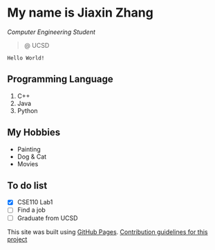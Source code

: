# My name is Jiaxin Zhang
*Computer Engineering Student*
> @ UCSD
``` 
Hello World!
```

## Programming Language
1. C++ 
2. Java
3. Python

## My Hobbies
- Painting
- Dog & Cat
- Movies

## To do list
- [x] CSE110 Lab1
- [ ] Find a job
- [ ] Graduate from UCSD

This site was built using [GitHub Pages](https://pages.github.com/).
[Contribution guidelines for this project](screenshots/command.png)
